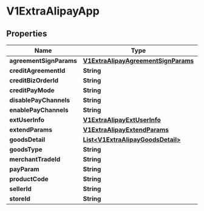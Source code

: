 
# V1ExtraAlipayApp

## Properties
Name | Type | Description | Notes
------------ | ------------- | ------------- | -------------
**agreementSignParams** | [**V1ExtraAlipayAgreementSignParams**](V1ExtraAlipayAgreementSignParams.md) |  |  [optional]
**creditAgreementId** | **String** |  |  [optional]
**creditBizOrderId** | **String** |  |  [optional]
**creditPayMode** | **String** |  |  [optional]
**disablePayChannels** | **String** |  |  [optional]
**enablePayChannels** | **String** |  |  [optional]
**extUserInfo** | [**V1ExtraAlipayExtUserInfo**](V1ExtraAlipayExtUserInfo.md) |  |  [optional]
**extendParams** | [**V1ExtraAlipayExtendParams**](V1ExtraAlipayExtendParams.md) |  |  [optional]
**goodsDetail** | [**List&lt;V1ExtraAlipayGoodsDetail&gt;**](V1ExtraAlipayGoodsDetail.md) |  |  [optional]
**goodsType** | **String** |  |  [optional]
**merchantTradeId** | **String** |  |  [optional]
**payParam** | **String** |  |  [optional]
**productCode** | **String** |  |  [optional]
**sellerId** | **String** |  |  [optional]
**storeId** | **String** |  |  [optional]



